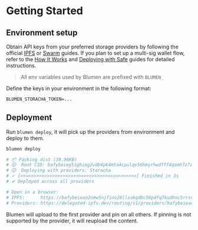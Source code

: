 # Getting Started

## Environment setup

Obtain API keys from your preferred storage providers by following the official [IPFS](/docs/ipfs) or [Swarm](/docs/swarm) guides. If you plan to set up a multi-sig wallet flow, refer to the [How It Works](/docs/how-it-works) and [Deploying with Safe](/docs/safe) guides for detailed instructions.

> All env variables used by Blumen are prefixed with `BLUMEN_`

Define the keys in your environment in the following format:

```txt
BLUMEN_STORACHA_TOKEN=...
```

## Deployment

Run `blumen deploy`, it will pick up the providers from environment and deploy to them.

```sh
blumen deploy

# 📦 Packing dist (39.96KB)
# 🛈  Root CID: bafybeieg5ighiog2vdb4p64mta4cpulqv56bmyrhwdfff4qomh7z7afbyy
# 🛈  Deploying with providers: Storacha
# ✓ [>>>>>>>>>>>>>>>>>>>>>>>>>>>>>>>>>>>>>>>>>>>>] Finished in 3s
# ✔ Deployed across all providers

# Open in a browser:
# IPFS:      https://bafybeieao2nmw5njfino26llsokqdbc56pdfq7kudhoc5rrsvp4jk7tlk4.ipfs.dweb.link
# Providers: https://delegated-ipfs.dev/routing/v1/providers/bafybeieao2nmw5njfino26llsokqdbc56pdfq7kudhoc5rrsvp4jk7tlk4
```

Blumen will upload to the first provider and pin on all others. If pinning is not supported by the provider, it will reupload the content.
